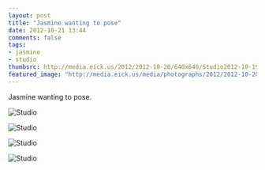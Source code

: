 ```yaml
---
layout: post
title: "Jasmine wanting to pose"
date: 2012-10-21 13:44
comments: false
tags: 
- jasmine
- studio
thumbsrc: http://media.eick.us/2012/2012-10-20/640x640/Studio2012-10-19at19-37-00-2012-10-19at19-37-00.jpg
featured_image: "http://media.eick.us/media/photographs/2012/2012-10-20/Studio2012-10-19at19-37-00-2012-10-19at19-37-00.jpg"
---
```

Jasmine wanting to pose.

![Studio](http://media.eick.us/media/photographs/2012/2012-10-20/Studio2012-10-19at19-37-00-2012-10-19at19-37-00.jpg)


![Studio](http://media.eick.us/media/photographs/2012/2012-10-20/Studio2012-10-19at19-36-56-2012-10-19at19-36-56.jpg)


![Studio](http://media.eick.us/media/photographs/2012/2012-10-20/Studio2012-10-19at19-36-45-2012-10-19at19-36-45.jpg)


![Studio](http://media.eick.us/media/photographs/2012/2012-10-20/Studio2012-10-19at19-36-34-2012-10-19at19-36-34.jpg)


